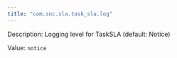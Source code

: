```yaml
---
title: "com.snc.sla.task_sla.log"
---
```


Description: Logging level for TaskSLA (default: Notice)

Value: `notice`